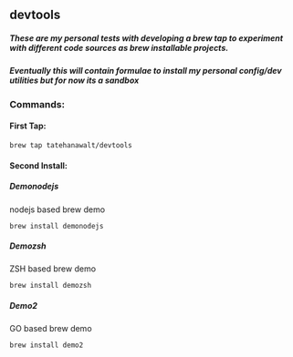 ## devtools

##### These are my personal tests with developing a brew tap to experiment with different code sources as brew installable projects.

##### Eventually this will contain formulae to install my personal config/dev utilities but for now its a sandbox

### Commands:

#### First Tap:
```
brew tap tatehanawalt/devtools
```

#### Second Install:

##### Demonodejs
nodejs based brew demo
```
brew install demonodejs
```

##### Demozsh
ZSH based brew demo
```
brew install demozsh
```

##### Demo2
GO based brew demo
```
brew install demo2
```
